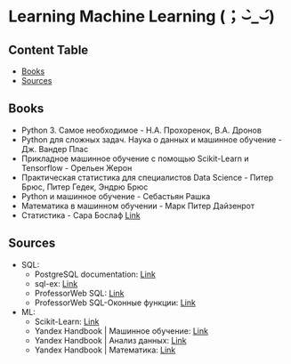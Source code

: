 # Learning Machine Learning (；⌣̀_⌣́)

## Content Table
- [Books](#books)
- [Sources](#sources)


## Books
* Python 3. Самое необходимое - Н.А. Прохоренок, В.А. Дронов
* Python для сложных задач. Наука о данных и машинное обучение - Дж. Вандер Плас
* Прикладное машинное обучение с помощью Scikit-Learn и Tensorflow - Орельен Жерон
* Практическая статистика для специалистов Data Science - Питер Брюс, Питер Гедек, Эндрю Брюс
* Python и машинное обучение - Себастьян Рашка
* Математика в машинном обучении - Марк Питер Дайзенрот
* Статистика - Сара Бослаф [Link](https://viewer.rusneb.ru/ru/000199_000009_008642772?page=1&rotate=0&theme=white)




## Sources
* SQL:
    * PostgreSQL documentation: [Link](https://postgrespro.ru/docs/postgresql/9.5/)
    * sql-ex: [Link](https://sql-ex.ru/exercises/index.php?act=learn&LN=1)
    * ProfessorWeb SQL: [Link](https://professorweb.ru/my/sql-server/2012/level1/)
    * ProfessorWeb SQL-Оконные функции: [Link](https://professorweb.ru/my/sql-server/window-functions/level1/)
* ML:
    * Scikit-Learn: [Link](https://scikit-learn.ru/stable/index.html)
    * Yandex Handbook | Машинное обучение: [Link](https://education.yandex.ru/handbook/ml)
    * Yandex Handbook | Анализ данных: [Link](https://education.yandex.ru/handbook/data-analysis)
    * Yandex Handbook | Математика: [Link](https://education.yandex.ru/handbook/math)
